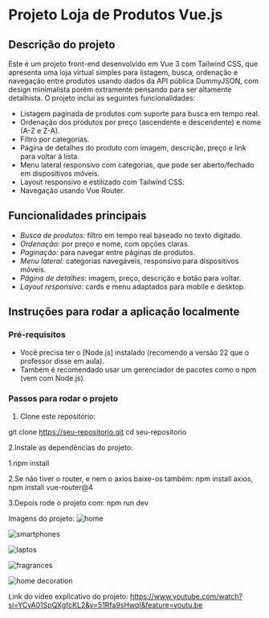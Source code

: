 # Projeto Loja de Produtos Vue.js

## Descrição do projeto

Este é um projeto front-end desenvolvido em Vue 3 com Tailwind CSS, que apresenta uma loja virtual simples para listagem, busca, ordenação e navegação entre produtos usando dados da API pública DummyJSON, com design minimalista porém extramente pensando para ser altamente detalhista. O projeto inclui as seguintes funcionalidades:

- Listagem paginada de produtos com suporte para busca em tempo real.
- Ordenação dos produtos por preço (ascendente e descendente) e nome (A-Z e Z-A).
- Filtro por categorias.
- Página de detalhes do produto com imagem, descrição, preço e link para voltar à lista.
- Menu lateral responsivo com categorias, que pode ser aberto/fechado em dispositivos móveis.
- Layout responsivo e estilizado com Tailwind CSS.
- Navegação usando Vue Router.

## Funcionalidades principais

- *Busca de produtos:* filtro em tempo real baseado no texto digitado.
- *Ordenação:* por preço e nome, com opções claras.
- *Paginação:* para navegar entre páginas de produtos.
- *Menu lateral:* categorias navegáveis, responsivo para dispositivos móveis.
- *Página de detalhes:* imagem, preço, descrição e botão para voltar.
- *Layout responsivo:* cards e menu adaptados para mobile e desktop.

## Instruções para rodar a aplicação localmente

### Pré-requisitos

- Você precisa ter o [Node.js] instalado (recomendo a versão 22 que o professor disse em aula).
- Também é recomendado usar um gerenciador de pacotes como o npm (vem com Node.js).

### Passos para rodar o projeto

1. Clone este repositório:

git clone https://seu-repositorio.git
cd seu-repositorio

2.Instale as dependências do projeto:

1.npm install

2.Se não tiver o router, e nem o axios baixe-os também: npm install axios, npm install vue-router@4

3.Depois rode o projeto com: npm run dev

Imagens do projeto: 
![home](https://github.com/user-attachments/assets/2871f4f6-be74-408e-b123-fb31ae40e4d8)

![smartphones](https://github.com/user-attachments/assets/a2a08da3-9eaa-4f50-a713-00d77556714b)

![laptos](https://github.com/user-attachments/assets/e9bafad3-b8d9-4604-81ac-a33232aaa80f)

![fragrances](https://github.com/user-attachments/assets/ace799d6-357f-4e9a-806d-44fde5e84054)

![home decoration](https://github.com/user-attachments/assets/ac21e897-65d8-4173-a0d3-b2f81767e10e)






Link do vídeo explicativo do projeto: https://www.youtube.com/watch?si=YCvA01SpQXgfcKL2&v=51Rfa9sHwqI&feature=youtu.be 
